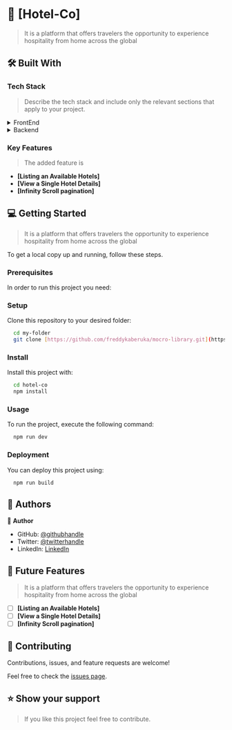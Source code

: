 # 📖 [Hotel-Co] <a name="about-project"></a>

> It is a platform that offers travelers the opportunity to experience hospitality from home across the global

## 🛠 Built With <a name="built-with"></a>

### Tech Stack <a name="tech-stack"></a>

> Describe the tech stack and include only the relevant sections that apply to your project.

<details>
  <summary>FrontEnd</summary>
  <ul>
    <li><a href="https://nextjs.org/">Next.js</a></li>
    <li><a href="https://tailwindcss.com/">Tailwind css</a></li>
    <li><a href="https://www.npmjs.com/package/react-query">React-query</a></li>
  </ul>
</details>
<details>
  <summary>Backend</summary>
  <ul>
    <li><a href="https://mockapi.io">Mockapi</a></li>
  </ul>
</details>

<!-- Features -->

### Key Features <a name="key-features"></a>

> The added feature is

- **[Listing an Available Hotels]**
- **[View a Single Hotel Details]**
- **[Infinity Scroll pagination]**


<!-- GETTING STARTED -->

## 💻 Getting Started <a name="getting-started"></a>

> It is a platform that offers travelers the opportunity to experience hospitality from home across the global

To get a local copy up and running, follow these steps.

### Prerequisites

In order to run this project you need:


### Setup

Clone this repository to your desired folder:


```sh
  cd my-folder
  git clone [https://github.com/freddykaberuka/mocro-library.git](https://github.com/freddykaberuka/hotel-co.git)
```


### Install

Install this project with:

```sh
  cd hotel-co
  npm install
```


### Usage

To run the project, execute the following command:


```sh
  npm run dev
```

### Deployment

You can deploy this project using:


```sh
  npm run build
```

## 👥 Authors <a name="authors"></a>

👤 **Author**

- GitHub: [@githubhandle](https://github.com/freddykaberuka)
- Twitter: [@twitterhandle](https://twitter.com/trojanx07)
- LinkedIn: [LinkedIn](https://linkedin.com/in/kaberuka-freddy-853b08153/)


## 🔭 Future Features <a name="future-features"></a>

> It is a platform that offers travelers the opportunity to experience hospitality from home across the global

- [ ] **[Listing an Available Hotels]**
- [ ] **[View a Single Hotel Details]**
- [ ] **[Infinity Scroll pagination]**

## 🤝 Contributing <a name="contributing"></a>

Contributions, issues, and feature requests are welcome!

Feel free to check the [issues page](../../issues/).


## ⭐️ Show your support <a name="support"></a>

> If you like this project feel free to contribute.
